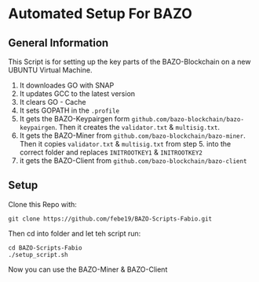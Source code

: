 # Automated Setup For BAZO

## General Information

This Script is for setting up the key parts of the BAZO-Blockchain on a new UBUNTU Virtual Machine. 
1. It downloades GO with SNAP
2. It updates GCC to the latest version
3. It clears GO - Cache
4. It sets GOPATH in the `.profile`
5. It gets the BAZO-Keypairgen form `github.com/bazo-blockchain/bazo-keypairgen`. Then it creates the `validator.txt` & `multisig.txt`.
6. It gets the BAZO-Miner from `github.com/bazo-blockchain/bazo-miner`. Then it copies `validator.txt` & `multisig.txt` from step 5. into the correct folder and replaces `INITROOTKEY1` & `INITROOTKEY2`
7. it gets the BAZO-Client from `github.com/bazo-blockchain/bazo-client`

## Setup

Clone this Repo with:
```
git clone https://github.com/febe19/BAZO-Scripts-Fabio.git
```

Then cd into folder and let teh script run:
```
cd BAZO-Scripts-Fabio
./setup_script.sh
```

Now you can use the BAZO-Miner & BAZO-Client
